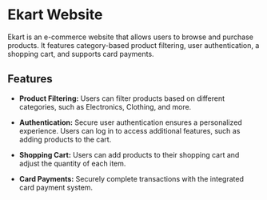 # Ekart Website

Ekart is an e-commerce website that allows users to browse and purchase products. It features category-based product filtering, user authentication, a shopping cart, and supports card payments.

## Features

- **Product Filtering:** Users can filter products based on different categories, such as Electronics, Clothing, and more.

- **Authentication:** Secure user authentication ensures a personalized experience. Users can log in to access additional features, such as adding products to the cart.

- **Shopping Cart:** Users can add products to their shopping cart and adjust the quantity of each item.

- **Card Payments:** Securely complete transactions with the integrated card payment system.


